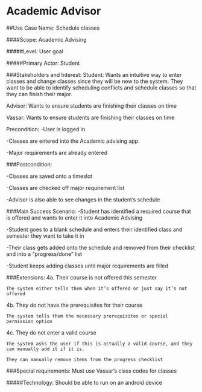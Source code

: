 # Academic Advisor
##Use Case Name: Schedule classes

####Scope: Academic Advising

#####Level: User goal

#####Primary Actor: Student

###Stakeholders and Interest:
Student: Wants an intuitive way to enter classes and change classes since they will be new to the system. They want to be able to identify scheduling conflicts and schedule classes so that they can finish their major.

Advisor: Wants to ensure students are finishing their classes on time

Vassar: Wants to ensure students are finishing their classes on time

Precondition:
-User is logged in

-Classes are entered into the Academic advising app

-Major requirements are already entered

###Postcondition:

-Classes are saved onto a timeslot

-Classes are checked off major requirement list

-Advisor is also able to see changes in the student’s schedule

###Main Success Scenario:
-Student has identified a required course that is offered and wants to enter it into Academic Advising

-Student goes to a blank schedule and enters their identified class and semester they want to take it in

-Their class gets added onto the schedule and removed from their checklist and into a “progress/done” list

-Student keeps adding classes until major requirements are filled

###Extensions:
4a. Their course is not offered this semester

    The system either tells them when it’s offered or just say it’s not offered

4b. They do not have the prerequisites for their course

    The system tells them the necessary prerequisites or special permission option

4c. They do not enter a valid course

    The system asks the user if this is actually a valid course, and they can manually add it if it is.

    They can manually remove items from the progress checklist

###Special requirements:
Must use Vassar’s class codes for classes

#####Technology: Should be able to run on an android device
